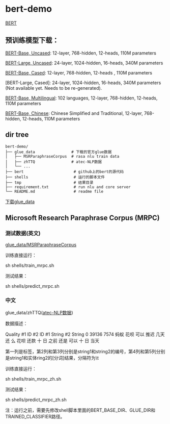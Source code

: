 # bert-demo

[BERT](https://github.com/google-research/bert)


## 预训练模型下载：

[BERT-Base, Uncased](https://storage.googleapis.com/bert_models/2018_10_18/uncased_L-12_H-768_A-12.zip): 12-layer, 768-hidden, 12-heads, 110M parameters

[BERT-Large, Uncased](https://storage.googleapis.com/bert_models/2018_10_18/uncased_L-24_H-1024_A-16.zip): 24-layer, 1024-hidden, 16-heads, 340M parameters

[BERT-Base, Cased](https://storage.googleapis.com/bert_models/2018_10_18/cased_L-12_H-768_A-12.zip): 12-layer, 768-hidden, 12-heads , 110M parameters

[BERT-Large, Cased]: 24-layer, 1024-hidden, 16-heads, 340M parameters (Not available yet. Needs to be re-generated).

[BERT-Base, Multilingual](https://storage.googleapis.com/bert_models/2018_11_03/multilingual_L-12_H-768_A-12.zip): 102 languages, 12-layer, 768-hidden, 12-heads, 110M parameters

[BERT-Base, Chinese](https://storage.googleapis.com/bert_models/2018_11_03/chinese_L-12_H-768_A-12.zip): Chinese Simplified and Traditional, 12-layer, 768-hidden, 12-heads, 110M parameters

## dir tree

```
bert-demo/
├── glue_data                # 下载的官方glue数据
│   ├── MSRParaphraseCorpus  # rasa nlu train data
│   ├── zhTTQ                # atec-NLP数据
│   └── ...
├── bert                      # github上的bert的源代码
├── shells                    # 运行的脚本文件
├── tmp                       # 结果目录
├── requirement.txt           # run nlu and core server
└── README.md                 # readme file

```

[下载glue_data](https://gluebenchmark.com/tasks)


## Microsoft Research Paraphrase Corpus (MRPC) 

### 测试数据(英文)

[glue_data/MSRParaphraseCorpus](https://www.microsoft.com/en-us/download/details.aspx?id=52398&from=http%3A%2F%2Fresearch.microsoft.com%2Fen-us%2Fdownloads%2F607d14d9-20cd-47e3-85bc-a2f65cd28042%2F)

训练直接运行：

sh shells/train_mrpc.sh

测试结果：

sh shells/predict_mrpc.sh

### 中文

glue_data/zhTTQ([atec-NLP数据](https://dc.cloud.alipay.com/index#/topic/intro?id=3))

数据描述：



Quality	#1 ID	#2 ID	#1 String	#2 String
0	39136	7574	蚂蚁 花呗 可以 推迟 几天 还 么	花呗 还款 十 日 之前 还是 可以 十 日 当天


第一列是标签，第2列和第3列分别是string1和string2的编号，第4列和第5列分别是string1和实体ring2的[分词]结果，分隔符为\t

训练直接运行：

sh shells/train_mrpc_zh.sh

测试结果：

sh shells/predict_mrpc_zh.sh

注：运行之前，需要先修改shell脚本里面的BERT_BASE_DIR、GLUE_DIR和TRAINED_CLASSIFIER路径。
